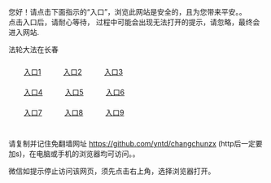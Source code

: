 您好！请点击下面指示的“入口”，浏览此网站是安全的，且为您带来平安。。 <br/>
点击入口后，请耐心等待， 过程中可能会出现无法打开的提示，请忽略，最终会进入网站. </br>

法轮大法在长春<br/>
<div style="padding:10px"><a style="margin:20px" target="_blank" href="https://d1l073xa2pqq0z.cloudfront.net/2Qpsp?ntuqoktm" id="ccLink1" rel="nofollow">入口1</a> <a target="_blank" style="margin:20px" href="https://d3hjo3t1hgog2l.cloudfront.net/2Qpsp?qbccgmk" id="ccLink2" rel="nofollow">入口2</a> <a style="margin:20px" target="_blank" href="https://d3parzn189mou6.cloudfront.net/2Qpsp?tiabnkm" id="ccLink3" rel="nofollow">入口3</a></div>

<div style="padding:10px" ><a style="margin:20px" target="_blank" href="https://d1l073xa2pqq0z.cloudfront.net/2Qpsp?ntuqoktm" id="ccLink4" rel="nofollow">入口4</a> <a style="margin:20px" href="https://d3hjo3t1hgog2l.cloudfront.net/2Qpsp?qbccgmk" target="_blank" id="ccLink5" rel="nofollow">入口5</a> <a style="margin:20px" href="https://d3parzn189mou6.cloudfront.net/2Qpsp?tiabnkm" target="_blank" id="ccLink6" rel="nofollow">入口6</a></div>

<div style="padding:10px"><a style="margin:20px" target="_blank" href="https://d1l073xa2pqq0z.cloudfront.net/2Qpsp?ntuqoktm" id="ccLink7" rel="nofollow">入口7</a> <a style="margin:20px" href="https://d3hjo3t1hgog2l.cloudfront.net/2Qpsp?qbccgmk" target="_blank" id="ccLink8" rel="nofollow">入口8</a> <a style="margin:20px" target="_blank" href="https://d3parzn189mou6.cloudfront.net/2Qpsp?tiabnkm" id="ccLink9" rel="nofollow">入口9</a></div>

<br/>



请复制并记住免翻墙网址 https://github.com/yntd/changchunzx (http后一定要加s)，在电脑或手机的浏览器均可访问。。<br/>

微信如提示停止访问该网页，须先点击右上角，选择浏览器打开。
